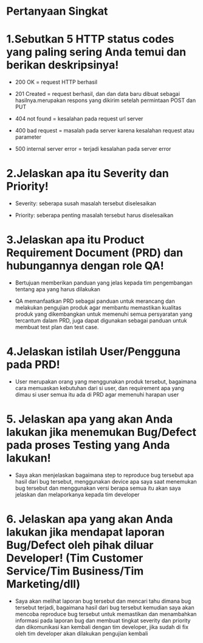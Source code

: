 # Pertanyaan Singkat

# 1.Sebutkan 5 HTTP status codes yang paling sering Anda temui dan berikan deskripsinya!

- 200 OK = request HTTP berhasil

- 201 Created = request berhasil, dan dan data baru dibuat sebagai hasilnya.merupakan respons yang dikirim setelah permintaan POST dan PUT

- 404 not found = kesalahan pada request url server

- 400 bad request = masalah pada server karena kesalahan request atau parameter

- 500 internal server error = terjadi kesalahan pada server error


# 2.Jelaskan apa itu Severity dan Priority!

- Severity: seberapa susah masalah tersebut diselesaikan

- Priority: seberapa penting masalah tersebut harus diselesaikan


# 3.Jelaskan apa itu Product Requirement Document (PRD) dan hubungannya dengan role QA!

- Bertujuan memberikan panduan yang jelas kepada tim pengembangan tentang apa yang harus dilakukan

- QA memanfaatkan PRD sebagai panduan untuk merancang dan melakukan pengujian produk agar membantu memastikan kualitas produk yang dikembangkan untuk memenuhi semua  persyaratan yang tercantum dalam PRD, juga dapat digunakan sebagai panduan untuk membuat test plan dan test case.


# 4.Jelaskan istilah User/Pengguna pada PRD!

- User merupakan orang yang menggunakan produk tersebut, bagaimana cara memuaskan kebutuhan dari si user, dan requirement apa yang dimau si user semua itu ada di PRD agar
memenuhi harapan user


# 5. Jelaskan apa yang akan Anda lakukan jika menemukan Bug/Defect pada proses Testing yang Anda lakukan!

- Saya akan menjelaskan bagaimana step to reproduce bug tersebut apa hasil dari bug tersebut, menggunakan device apa saya saat menemukan bug tersebut dan menggunakan versi berapa semua itu akan saya jelaskan dan melaporkanya kepada tim developer


# 6. Jelaskan apa yang akan Anda lakukan jika mendapat laporan Bug/Defect oleh pihak diluar Developer! (Tim Customer Service/Tim Business/Tim Marketing/dll)

- Saya akan melihat laporan bug tersebut dan mencari tahu dimana bug tersebut terjadi, bagaimana hasil dari bug tersebut kemudian saya akan mencoba reproduce bug tersebut untuk memastikan dan menambahkan informasi pada laporan bug dan membuat tingkat severity dan priority dan dikomunikasi kan kembali dengan tim developer, jika sudah di fix oleh tim developer akan dilakukan pengujian kembali

